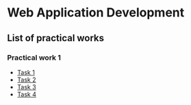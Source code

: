 # Web Application Development

## List of practical works

### Practical work 1

- [Task 1](./practical-work1/task1/)
- [Task 2](./practical-work1/task2/)
- [Task 3](./practical-work1/task3/)
- [Task 4](./practical-work1/task4/)
